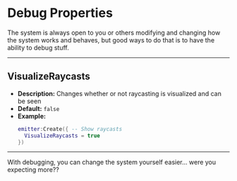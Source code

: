 # Debug Properties

The system is always open to you or others modifying and changing how the system works and behaves, but good ways to do that is to have the ability to debug stuff.

---

## VisualizeRaycasts

- **Description:** Changes whether or not raycasting is visualized and can be seen
- **Default:** `false`
- **Example:**
  ```lua
  emitter:Create({ -- Show raycasts
    VisualizeRaycasts = true
  })
  ```

---

With debugging, you can change the system yourself easier... were you expecting more??